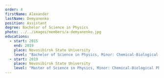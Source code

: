 ```yaml
---
order: 4
firstName: Alexander
lastName: Demyanenko
position: Assistant
degree: Bachelor of Science in Physics
photo: ../../images/members/a-demyanenko.jpg
educations:
  - start: 2015
    end: 2019
    place: Novosibirsk State University
    level: "Bachelor of Science in Physics, Minor: Chemical-Biological Physics"
  - start: 2019
    place: Novosibirsk State University
    level: "Master of Science in Physics, Minor: Chemical-Biological Physics"
---
```


